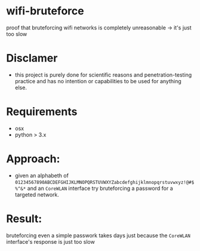 # wifi-bruteforce
proof that bruteforcing wifi networks is completely unreasonable -> it's just too slow

# Disclamer
 - this project is purely done for scientific reasons and penetration-testing practice and has no intention or capabilities to be used for anything else. 

# Requirements
 - osx
 - python > 3.x
 
# Approach:
 - given an alphabeth of `01234567890ABCDEFGHIJKLMNOPQRSTUVWXYZabcdefghijklmnopqrstuvwxyz!@#$%^&*` and an `CoreWLAN` interface try bruteforcing a password for a targeted network.
 
# Result:
 bruteforcing even a simple passwork takes days just because the `CoreWLAN` interface's response is just too slow
